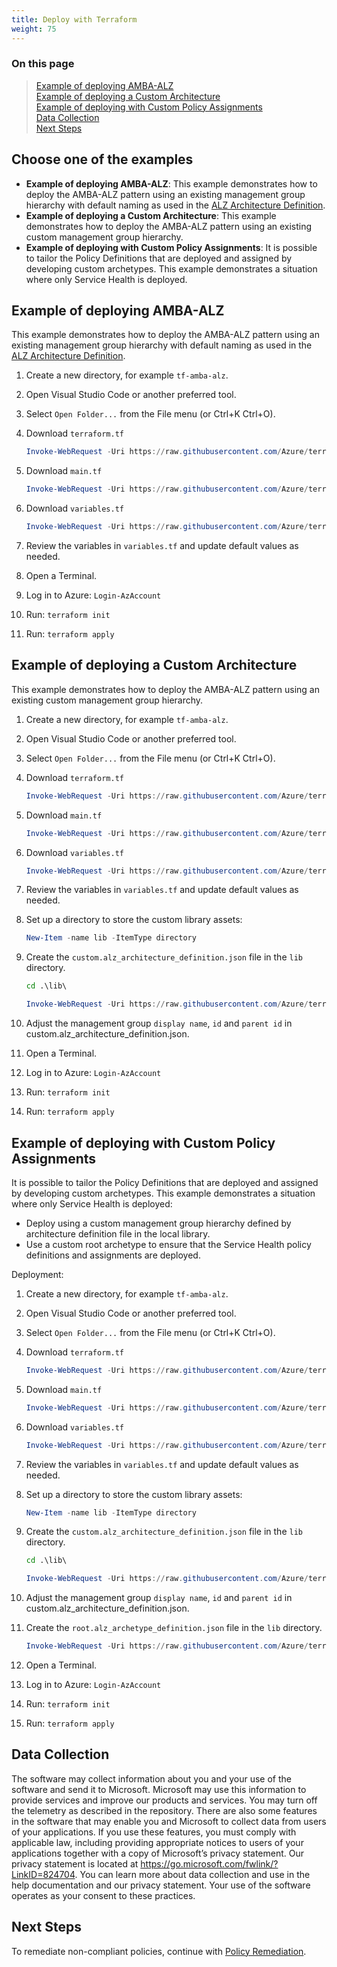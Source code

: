 ```yaml
---
title: Deploy with Terraform
weight: 75
---
```


### On this page

> [Example of deploying AMBA-ALZ](./#example-of-deploying-amba-alz) </br>
> [Example of deploying a Custom Architecture](./#example-of-deploying-a-custom-architecture) </br>
> [Example of deploying with Custom Policy Assignments](./#example-of-deploying-with-custom-policy-assignments) </br>
> [Data Collection](./#data-collection) </br>
> [Next Steps](./#next-steps) </br>

## Choose one of the examples

- **Example of deploying AMBA-ALZ**: This example demonstrates how to deploy the AMBA-ALZ pattern using an existing management group hierarchy with default naming as used in the [ALZ Architecture Definition](https://raw.githubusercontent.com/Azure/Azure-Landing-Zones-Library/refs/heads/main/platform/alz/architecture_definitions/alz.alz_architecture_definition.json).
- **Example of deploying a Custom Architecture**: This example demonstrates how to deploy the AMBA-ALZ pattern using an existing custom management group hierarchy.
- **Example of deploying with Custom Policy Assignments**: It is possible to tailor the Policy Definitions that are deployed and assigned by developing custom archetypes. This example demonstrates a situation where only Service Health is deployed.

## Example of deploying AMBA-ALZ

This example demonstrates how to deploy the AMBA-ALZ pattern using an existing management group hierarchy with default naming as used in the [ALZ Architecture Definition](https://raw.githubusercontent.com/Azure/Azure-Landing-Zones-Library/refs/heads/main/platform/alz/architecture_definitions/alz.alz_architecture_definition.json).

1. Create a new directory, for example `tf-amba-alz`.
1. Open Visual Studio Code or another preferred tool.
1. Select `Open Folder...` from the File menu (or Ctrl+K Ctrl+O).
1. Download `terraform.tf`

    ```powershell
    Invoke-WebRequest -Uri https://raw.githubusercontent.com/Azure/terraform-azurerm-avm-ptn-monitoring-amba-alz/refs/heads/main/examples/complete/terraform.tf -OutFile terraform.tf
    ```

1. Download `main.tf`

    ```powershell
    Invoke-WebRequest -Uri https://raw.githubusercontent.com/Azure/terraform-azurerm-avm-ptn-monitoring-amba-alz/refs/heads/main/examples/complete/main.tf -OutFile main.tf
    ```

1. Download `variables.tf`

    ```powershell
    Invoke-WebRequest -Uri https://raw.githubusercontent.com/Azure/terraform-azurerm-avm-ptn-monitoring-amba-alz/refs/heads/main/examples/complete/variables.tf -OutFile variables.tf
    ```

1. Review the variables in `variables.tf` and update default values as needed.
1. Open a Terminal.
1. Log in to Azure: `Login-AzAccount`
1. Run: `terraform init`
1. Run: `terraform apply`

## Example of deploying a Custom Architecture

This example demonstrates how to deploy the AMBA-ALZ pattern using an existing custom management group hierarchy.

1. Create a new directory, for example `tf-amba-alz`.
1. Open Visual Studio Code or another preferred tool.
1. Select `Open Folder...` from the File menu (or Ctrl+K Ctrl+O).
1. Download `terraform.tf`

    ```powershell
    Invoke-WebRequest -Uri https://raw.githubusercontent.com/Azure/terraform-azurerm-avm-ptn-monitoring-amba-alz/refs/heads/main/examples/custom-architecture-definition/terraform.tf -OutFile terraform.tf
    ```

1. Download `main.tf`

    ```powershell
    Invoke-WebRequest -Uri https://raw.githubusercontent.com/Azure/terraform-azurerm-avm-ptn-monitoring-amba-alz/refs/heads/main/examples/custom-architecture-definition/main.tf -OutFile main.tf
    ```

1. Download `variables.tf`

    ```powershell
    Invoke-WebRequest -Uri https://raw.githubusercontent.com/Azure/terraform-azurerm-avm-ptn-monitoring-amba-alz/refs/heads/main/examples/custom-architecture-definition/variables.tf -OutFile variables.tf
    ```

1. Review the variables in `variables.tf` and update default values as needed.
1. Set up a directory to store the custom library assets:

    ```powershell
    New-Item -name lib -ItemType directory
    ```

1. Create the `custom.alz_architecture_definition.json` file in the `lib` directory.

    ```cmd
    cd .\lib\
    ```

    ```powershell
    Invoke-WebRequest -Uri https://raw.githubusercontent.com/Azure/terraform-azurerm-avm-ptn-monitoring-amba-alz/refs/heads/main/examples/custom-architecture-definition/lib/custom.alz_architecture_definition.json -OutFile custom.alz_architecture_definition.json
    ```

1. Adjust the management group `display name`, `id` and `parent id` in custom.alz_architecture_definition.json.
1. Open a Terminal.
1. Log in to Azure: `Login-AzAccount`
1. Run: `terraform init`
1. Run: `terraform apply`

## Example of deploying with Custom Policy Assignments

It is possible to tailor the Policy Definitions that are deployed and assigned by developing custom archetypes. This example demonstrates a situation where only Service Health is deployed:

- Deploy using a custom management group hierarchy defined by architecture definition file in the local library.
- Use a custom root archetype to ensure that the Service Health policy definitions and assignments are deployed.

Deployment:

1. Create a new directory, for example `tf-amba-alz`.
1. Open Visual Studio Code or another preferred tool.
1. Select `Open Folder...` from the File menu (or Ctrl+K Ctrl+O).
1. Download `terraform.tf`

    ```powershell
    Invoke-WebRequest -Uri https://raw.githubusercontent.com/Azure/terraform-azurerm-avm-ptn-monitoring-amba-alz/refs/heads/main/examples/custom-policy-assignment/terraform.tf -OutFile terraform.tf
    ```

1. Download `main.tf`

    ```powershell
    Invoke-WebRequest -Uri https://raw.githubusercontent.com/Azure/terraform-azurerm-avm-ptn-monitoring-amba-alz/refs/heads/main/examples/custom-policy-assignment/main.tf -OutFile main.tf
    ```

1. Download `variables.tf`

    ```powershell
    Invoke-WebRequest -Uri https://raw.githubusercontent.com/Azure/terraform-azurerm-avm-ptn-monitoring-amba-alz/refs/heads/main/examples/custom-policy-assignment/variables.tf -OutFile variables.tf
    ```

1. Review the variables in `variables.tf` and update default values as needed.
1. Set up a directory to store the custom library assets:

    ```powershell
    New-Item -name lib -ItemType directory
    ```

1. Create the `custom.alz_architecture_definition.json` file in the `lib` directory.

    ```cmd
    cd .\lib\
    ```

    ```powershell
    Invoke-WebRequest -Uri https://raw.githubusercontent.com/Azure/terraform-azurerm-avm-ptn-monitoring-amba-alz/refs/heads/main/examples/custom-policy-assignment/lib/custom.alz_architecture_definition.json -OutFile custom.alz_architecture_definition.json
    ```

1. Adjust the management group `display name`, `id` and `parent id` in custom.alz_architecture_definition.json.
1. Create the `root.alz_archetype_definition.json` file in the `lib` directory.

    ```powershell
    Invoke-WebRequest -Uri https://raw.githubusercontent.com/Azure/terraform-azurerm-avm-ptn-monitoring-amba-alz/refs/heads/main/examples/custom-policy-assignment/lib/root.alz_archetype_definition.json -OutFile root.alz_archetype_definition.json
    ```

1. Open a Terminal.
1. Log in to Azure: `Login-AzAccount`
1. Run: `terraform init`
1. Run: `terraform apply`

## Data Collection

The software may collect information about you and your use of the software and send it to Microsoft. Microsoft may use this information to provide services and improve our products and services. You may turn off the telemetry as described in the repository. There are also some features in the software that may enable you and Microsoft to collect data from users of your applications. If you use these features, you must comply with applicable law, including providing appropriate notices to users of your applications together with a copy of Microsoft’s privacy statement. Our privacy statement is located at <https://go.microsoft.com/fwlink/?LinkID=824704>. You can learn more about data collection and use in the help documentation and our privacy statement. Your use of the software operates as your consent to these practices.

## Next Steps

To remediate non-compliant policies, continue with [Policy Remediation](../Remediate-Policies).
